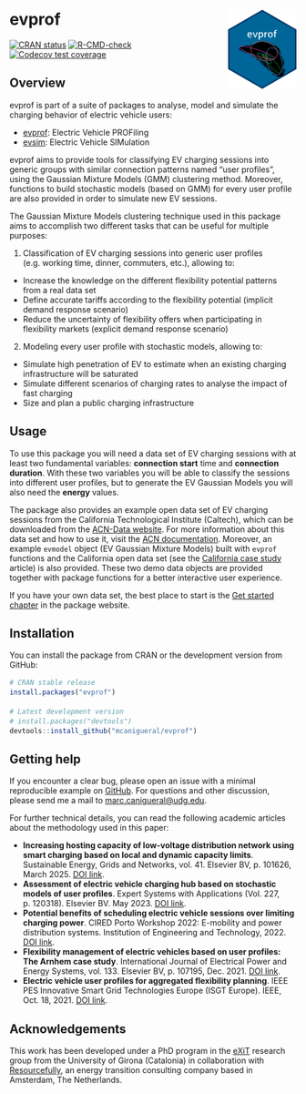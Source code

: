 
<!-- README.md is generated from README.Rmd. Please edit that file -->

# evprof <a href='https://mcanigueral.github.io/evprof/'><img src='man/figures/logo.png' align="right" height="139" /></a>

<!-- badges: start -->

[![CRAN
status](https://www.r-pkg.org/badges/version/evprof)](https://cran.r-project.org/package=evprof)
[![R-CMD-check](https://github.com/mcanigueral/evprof/actions/workflows/R-CMD-check.yaml/badge.svg)](https://github.com/mcanigueral/evprof/actions/workflows/R-CMD-check.yaml)
[![Codecov test
coverage](https://codecov.io/gh/mcanigueral/evprof/branch/master/graph/badge.svg)](https://app.codecov.io/gh/mcanigueral/evprof?branch=master)
<!-- badges: end -->

## Overview

evprof is part of a suite of packages to analyse, model and simulate the
charging behavior of electric vehicle users:

- [evprof](https://mcanigueral.github.io/evprof/): Electric Vehicle
  PROFiling
- [evsim](https://mcanigueral.github.io/evsim/): Electric Vehicle
  SIMulation

evprof aims to provide tools for classifying EV charging sessions into
generic groups with similar connection patterns named “user profiles”,
using the Gaussian Mixture Models (GMM) clustering method. Moreover,
functions to build stochastic models (based on GMM) for every user
profile are also provided in order to simulate new EV sessions.

The Gaussian Mixture Models clustering technique used in this package
aims to accomplish two different tasks that can be useful for multiple
purposes:

1.  Classification of EV charging sessions into generic user profiles
    (e.g. working time, dinner, commuters, etc.), allowing to:

- Increase the knowledge on the different flexibility potential patterns
  from a real data set
- Define accurate tariffs according to the flexibility potential
  (implicit demand response scenario)
- Reduce the uncertainty of flexibility offers when participating in
  flexibility markets (explicit demand response scenario)

2.  Modeling every user profile with stochastic models, allowing to:

- Simulate high penetration of EV to estimate when an existing charging
  infrastructure will be saturated
- Simulate different scenarios of charging rates to analyse the impact
  of fast charging
- Size and plan a public charging infrastructure

## Usage

To use this package you will need a data set of EV charging sessions
with at least two fundamental variables: **connection start** time and
**connection duration**. With these two variables you will be able to
classify the sessions into different user profiles, but to generate the
EV Gaussian Models you will also need the **energy** values.

The package also provides an example open data set of EV charging
sessions from the California Technological Institute (Caltech), which
can be downloaded from the [ACN-Data
website](https://ev.caltech.edu/dataset). For more information about
this data set and how to use it, visit the [ACN
documentation](https://acnportal.readthedocs.io/en/latest/). Moreover,
an example `evmodel` object (EV Gaussian Mixture Models) built with
`evprof` functions and the California open data set (see the [California
case
study](https://mcanigueral.github.io/evprof/articles/california.html)
article) is also provided. These two demo data objects are provided
together with package functions for a better interactive user
experience.

If you have your own data set, the best place to start is the [Get
started
chapter](https://mcanigueral.github.io/evprof/articles/evprof.html) in
the package website.

## Installation

You can install the package from CRAN or the development version from
GitHub:

``` r
# CRAN stable release
install.packages("evprof")

# Latest development version
# install.packages("devtools")
devtools::install_github("mcanigueral/evprof")
```

## Getting help

If you encounter a clear bug, please open an issue with a minimal
reproducible example on
[GitHub](https://github.com/mcanigueral/evprof/issues). For questions
and other discussion, please send me a mail to
<marc.canigueral@udg.edu>.

For further technical details, you can read the following academic
articles about the methodology used in this paper:

- **Increasing hosting capacity of low-voltage distribution network
  using smart charging based on local and dynamic capacity limits**.
  Sustainable Energy, Grids and Networks, vol. 41. Elsevier BV,
  p. 101626, March 2025. [DOI
  link](https://doi.org/10.1016/j.segan.2025.101626).
- **Assessment of electric vehicle charging hub based on stochastic
  models of user profiles**. Expert Systems with Applications (Vol. 227,
  p. 120318). Elsevier BV. May 2023. [DOI
  link](https://doi.org/10.1016/j.eswa.2023.120318).
- **Potential benefits of scheduling electric vehicle sessions over
  limiting charging power**. CIRED Porto Workshop 2022: E-mobility and
  power distribution systems. Institution of Engineering and
  Technology, 2022. [DOI
  link](https://ieeexplore.ieee.org/abstract/document/9841653).
- **Flexibility management of electric vehicles based on user profiles:
  The Arnhem case study**. International Journal of Electrical Power and
  Energy Systems, vol. 133. Elsevier BV, p. 107195, Dec. 2021. [DOI
  link](https://doi.org/10.1016/j.ijepes.2021.107195).
- **Electric vehicle user profiles for aggregated flexibility
  planning**. IEEE PES Innovative Smart Grid Technologies Europe (ISGT
  Europe). IEEE, Oct. 18, 2021. [DOI
  link](https://doi.org/10.1109/isgteurope52324.2021.9639931).

## Acknowledgements

This work has been developed under a PhD program in the
[eXiT](https://exit.udg.edu) research group from the University of
Girona (Catalonia) in collaboration with
[Resourcefully](https://resourcefully.nl/), an energy transition
consulting company based in Amsterdam, The Netherlands.
